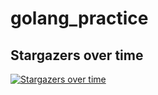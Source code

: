 # golang_practice
## Stargazers over time

[![Stargazers over time](https://starchart.cc/fablol/golang_practice.svg)](https://starchart.cc/fablol/golang_practice)
